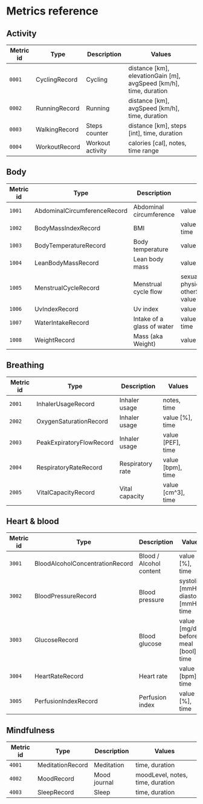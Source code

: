 # Metrics reference

## Activity

| Metric id | Type | Description | Values |
| ------ | ------------- | ---------------- | ----------------------------------------------------------------- |
| `0001` | CyclingRecord | Cycling          | distance [km], elevationGain [m], avgSpeed [km/h], time, duration |
| `0002` | RunningRecord | Running          | distance [km], avgSpeed [km/h], time, duration                    |
| `0003` | WalkingRecord | Steps counter    | distance [km], steps [int], time, duration                        |
| `0004` | WorkoutRecord | Workout activity | calories [cal], notes, time range                                 |

## Body

| Metric id | Type | Description | Values |
| ------ | ---------------------------- | -------------------------- | ---------------------- |
| `1001` | AbdominalCircumferenceRecord | Abdominal circumference    | value [cm], time       |
| `1002` | BodyMassIndexRecord          | BMI                        | value [kg/(m^2)], time |
| `1003` | BodyTemperatureRecord        | Body temperature           | value [ºC], time       |
| `1004` | LeanBodyMassRecord           | Lean body mass             | value [float], time    |
| `1005` | MenstrualCycleRecord         | Menstrual cycle flow       | sexualActivity, physicalSymptoms, otherSymptoms, value [flow], time |
| `1006` | UvIndexRecord                | Uv index                   | value [float], time    |
| `1007` | WaterIntakeRecord            | Intake of a glass of water | value [glasses], time  |
| `1008` | WeightRecord                 | Mass (aka Weight)          | value [kg], time       |

## Breathing

| Metric id | Type | Description | Values |
| ------ | ------------------------ | ---------------- | ------------------ |
| `2001` | InhalerUsageRecord       | Inhaler usage    | notes, time        |
| `2002` | OxygenSaturationRecord   | Inhaler usage    | value [%], time    |
| `2003` | PeakExpiratoryFlowRecord | Inhaler usage    | value [PEF], time  |
| `2004` | RespiratoryRateRecord    | Respiratory rate | value [bpm], time  |
| `2005` | VitalCapacityRecord      | Vital capacity   | value [cm^3], time |

## Heart & blood

| Metric id | Type | Description | Values |
| ------ | ------------------------------- | ----------------------- | --------------------------------------- |
| `3001` | BloodAlcoholConcentrationRecord | Blood / Alcohol content | value [%], time                         |
| `3002` | BloodPressureRecord             | Blood pressure          | systolic [mmHg], diastolic [mmHg], time |
| `3003` | GlucoseRecord                   | Blood glucose           | value [mg/dL], before meal [bool], time |
| `3004` | HeartRateRecord                 | Heart rate              | value [bpm], time                       |
| `3005` | PerfusionIndexRecord            | Perfusion index         | value [%], time |

## Mindfulness

| Metric id | Type | Description | Values |
| ------ | ---------------- | ------------ | -------------------------------- |
| `4001` | MeditationRecord | Meditation   | time, duration                   |
| `4002` | MoodRecord       | Mood journal | moodLevel, notes, time, duration |
| `4003` | SleepRecord      | Sleep        | time, duration                   |
